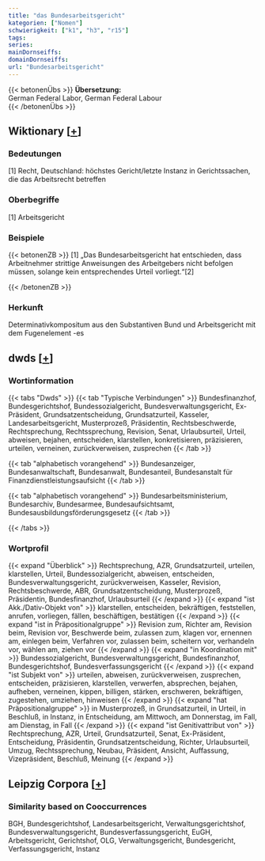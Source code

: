 ```yaml
---
title: "das Bundesarbeitsgericht"
kategorien: ["Nomen"]
schwierigkeit: ["k1", "h3", "r15"]
tags:
series:
mainDornseiffs:
domainDornseiffs:
url: "Bundesarbeitsgericht"
---
```


{{< betonenÜbs >}}
**Übersetzung:**  
German Federal Labor, German Federal Labour  
{{< /betonenÜbs >}}

## Wiktionary [[+](https://de.wiktionary.org/wiki/Bundesarbeitsgericht)]

### Bedeutungen
[1] Recht, Deutschland: höchstes Gericht/letzte Instanz in Gerichtssachen, die das Arbeitsrecht betreffen  

### Oberbegriffe
[1] Arbeitsgericht  

### Beispiele
{{< betonenZB >}}
[1] „Das Bundesarbeitsgericht hat entschieden, dass Arbeitnehmer strittige Anweisungen des Arbeitgebers nicht befolgen müssen, solange kein entsprechendes Urteil vorliegt.“[2]  

{{< /betonenZB >}}
### Herkunft
Determinativkompositum aus den Substantiven Bund und Arbeitsgericht mit dem Fugenelement -es  



## dwds [[+](https://www.dwds.de/wb/Bundesarbeitsgericht)]

### Wortinformation
{{< tabs "Dwds" >}}
{{< tab "Typische Verbindungen" >}}
Bundesfinanzhof, Bundesgerichtshof, Bundessozialgericht, Bundesverwaltungsgericht, Ex-Präsident, Grundsatzentscheidung, Grundsatzurteil, Kasseler, Landesarbeitsgericht, Musterprozeß, Präsidentin, Rechtsbeschwerde, Rechtsprechung, Rechtssprechung, Revision, Senat, Urlaubsurteil, Urteil, abweisen, bejahen, entscheiden, klarstellen, konkretisieren, präzisieren, urteilen, verneinen, zurückverweisen, zusprechen
{{< /tab >}}

{{< tab "alphabetisch vorangehend" >}}
Bundesanzeiger, Bundesanwaltschaft, Bundesanwalt, Bundesanteil, Bundesanstalt für Finanzdienstleistungsaufsicht
{{< /tab >}}

{{< tab "alphabetisch vorangehend" >}}
Bundesarbeitsministerium, Bundesarchiv, Bundesarmee, Bundesaufsichtsamt, Bundesausbildungsförderungsgesetz
{{< /tab >}}

{{< /tabs >}}

### Wortprofil
{{< expand "Überblick" >}} Rechtsprechung, AZR, Grundsatzurteil, urteilen, klarstellen, Urteil, Bundessozialgericht, abweisen, entscheiden, Bundesverwaltungsgericht, zurückverweisen, Kasseler, Revision, Rechtsbeschwerde, ABR, Grundsatzentscheidung, Musterprozeß, Präsidentin, Bundesfinanzhof, Urlaubsurteil {{< /expand >}}
{{< expand "ist Akk./Dativ-Objekt von" >}} klarstellen, entscheiden, bekräftigen, feststellen, anrufen, vorliegen, fällen, beschäftigen, bestätigen {{< /expand >}}
{{< expand "ist in Präpositionalgruppe" >}} Revision zum, Richter am, Revision beim, Revision vor, Beschwerde beim, zulassen zum, klagen vor, ernennen am, einlegen beim, Verfahren vor, zulassen beim, scheitern vor, verhandeln vor, wählen am, ziehen vor {{< /expand >}}
{{< expand "in Koordination mit" >}} Bundessozialgericht, Bundesverwaltungsgericht, Bundesfinanzhof, Bundesgerichtshof, Bundesverfassungsgericht {{< /expand >}}
{{< expand "ist Subjekt von" >}} urteilen, abweisen, zurückverweisen, zusprechen, entscheiden, präzisieren, klarstellen, verwerfen, absprechen, bejahen, aufheben, verneinen, kippen, billigen, stärken, erschweren, bekräftigen, zugestehen, umziehen, hinweisen {{< /expand >}}
{{< expand "hat Präpositionalgruppe" >}} in Musterprozeß, in Grundsatzurteil, in Urteil, in Beschluß, in Instanz, in Entscheidung, am Mittwoch, am Donnerstag, im Fall, am Dienstag, in Fall {{< /expand >}}
{{< expand "ist Genitivattribut von" >}} Rechtsprechung, AZR, Urteil, Grundsatzurteil, Senat, Ex-Präsident, Entscheidung, Präsidentin, Grundsatzentscheidung, Richter, Urlaubsurteil, Umzug, Rechtssprechung, Neubau, Präsident, Ansicht, Auffassung, Vizepräsident, Beschluß, Meinung {{< /expand >}}

## Leipzig Corpora [[+](https://corpora.uni-leipzig.de/en/res?word=Bundesarbeitsgericht&corpusId=deu_newscrawl-public_2018)]


### Similarity based on Cooccurrences
BGH, Bundesgerichtshof, Landesarbeitsgericht, Verwaltungsgerichtshof, Bundesverwaltungsgericht, Bundesverfassungsgericht, EuGH, Arbeitsgericht, Gerichtshof, OLG, Verwaltungsgericht, Bundesgericht, Verfassungsgericht, Instanz

